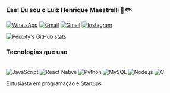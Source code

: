 ### Eae! Eu sou o Luiz Henrique Maestrelli 🌊🐟

[![WhatsApp](https://img.shields.io/badge/WhatsApp-25D366?style=for-the-badge&logo=whatsapp&logoColor=white)](https://wa.me/31992588917)
[![Gmail](https://img.shields.io/badge/Gmail-D14836?style=for-the-badge&logo=gmail&logoColor=white)](mailto:maestrellipeixoto@gmail.com)
[![Gmail](https://img.shields.io/badge/Discord-7289DA?style=for-the-badge&logo=discord&logoColor=white)](https://discordapp.com/users/564859378897911828)
[![Instagram](https://img.shields.io/badge/Instagram-E4405F?style=for-the-badge&logo=instagram&logoColor=white)](https://www.instagram.com/luizmaestrelli_/)

![Peixoty's GitHub stats](https://github-readme-stats.vercel.app/api?username=Peixoty&show_icons=true&theme=tokyonight)

### Tecnologias que uso

<div style = "display: inline_block"><br/>
    <img align = "center" alt = "JavaScript" src = "https://img.shields.io/badge/JavaScript-F7DF1E?style=for-the-badge&logo=javascript&logoColor=black"/>
    <img align = "center" alt = "React Native" src = "https://img.shields.io/badge/React_Native-20232A?style=for-the-badge&logo=react&logoColor=61DAFB"/>
    <img align = "center" alt = "Python" src = "https://img.shields.io/badge/Python-14354C?style=for-the-badge&logo=python&logoColor=white"/>
    <img align = "center" alt = "MySQL" src = "https://img.shields.io/badge/MySQL-00000F?style=for-the-badge&logo=mysql&logoColor=white"/>
    <img align = "center" alt = "Node.js" src = "https://img.shields.io/badge/Node.js-43853D?style=for-the-badge&logo=node.js&logoColor=white"/>
    <img align = "center" alt = "C" src = "https://img.shields.io/badge/C-00599C?style=for-the-badge&logo=c&logoColor=white"/>
</div>

Entusiasta em programação e Startups
